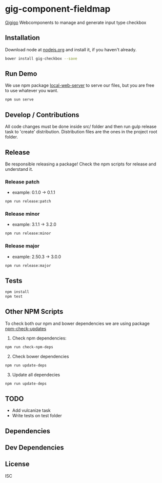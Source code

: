 # gig-component-fieldmap
[Gigigo](http://www.gigigo.com/app/en/home)  Webcomponents to manage and generate input type checkbox

## Installation

Download node at [nodejs.org](http://nodejs.org) and install it, if you haven't already.

```sh
bower install gig-checkbox --save
```

## Run Demo

We use npm package [local-web-server](https://www.npmjs.com/package/local-web-server) to serve our files, but you are free to use whatever you want.

```sh
npm sun serve
```

## Develop / Contributions

All code changes must be done inside src/ folder and then run gulp release task to 'create' distribution.
Distribution files are the ones in the project root folder.

## Release

Be responsible releasing a package! Check the npm scripts for release and understand it.

### Release patch
- example: 0.1.0 -> 0.1.1

```sh
npm run release:patch
```

### Release minor
- example: 3.1.1 -> 3.2.0

```sh
npm run release:minor
```

### Release major
- example: 2.50.3 -> 3.0.0

```sh
npm run release:major
```

## Tests

```sh
npm install
npm test
```

## Other NPM Scripts

To check both our npm and bower dependencies we are using package [npm-check-updates](https://www.npmjs.com/package/npm-check-updates)

1. Check npm dependencies:

```sh
npm run check-npm-deps
```

2. Check bower dependencies

```sh
npm run update-deps
```

3. Update all dependecies

```sh
npm run update-deps
```

## TODO
- Add vulcanize task
- Write tests on test folder

## Dependencies

## Dev Dependencies

## License

ISC


